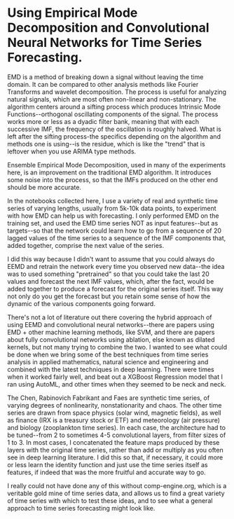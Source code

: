 # Using Empirical Mode Decomposition and Convolutional Neural Networks for Time Series Forecasting.

EMD is a method of breaking down a signal without leaving the time domain. It can be compared to other analysis methods like Fourier Transforms and wavelet decomposition. The process is useful for analyzing natural signals, which are most often non-linear and non-stationary. The algorithm centers around a sifting process which produces Intrinsic Mode Functions--orthogonal oscillating components of the signal. The process works more or less as a dyadic filter bank, meaning that with each successive IMF, the frequency of the oscillation is roughly halved. What is left after the sifting process-the specifics depending on the algorithm and methods one is using--is the residue, which is like the "trend" that is leftover when you use ARIMA type methods. 

Ensemble Empirical Mode Decomposition, used in many of the experiments here, is an improvement on the traditional EMD algorithm. It introduces some noise into the process, so that the IMFs produced on the other end should be more accurate.

In the notebooks collected here, I use a variety of real and synthetic time series of varying lengths, usually from 5k-10k data points, to experiment with how EMD can help us with forecasting. I only performed EMD on the training set, and used the EMD time series NOT as input features--but as targets--so that the network could learn how to go from a sequence of 20 lagged values of the time series to a sequence of the IMF components that, added together, comprise the next value of the series. 

I did this way because I didn't want to assume that you could always do EEMD and retrain the network every time you observed new data--the idea was to used something "pretrained" so that you could take the last 20 values and forecast the next IMF values, which, after the fact, would be added together to produce a forecast for the original series itself. This way not only do you get the forecast but you retain some sense of how the dynamic of the various components going forward.

There's not a lot of literature out there covering the hybrid approach of using EEMD and convolutional neural networks--there are papers using EMD + other machine learning methods, like SVM, and there are papers about fully convolutional networks using ablation, else known as dilated kernels, but not many trying to combine the two. I wanted to see what could be done when we bring some of the best techniques from time series analysis in applied mathematics, natural science and engineering and combined with the latest techniques in deep learning. There were times when it worked fairly well, and beat out a XGBoost Regression model that I ran using AutoML, and other times when they seemed to be neck and neck. 

The Chen, Rabinovich Fabrikant and Faes are synthetic time series, of varying degrees of nonlinearity, nonstationarity and chaos. The other time series are drawn from space physics (solar wind, magnetic fields), as well as finance (IRX is a treasury stock or ETF) and meteorology (air pressure) and biology (zooplankton time series). In each case, the architecture had to be tuned--from 2 to sometimes 4-5 convolutional layers, from filter sizes of 1 to 3. In most cases, I concatenated the feature maps produced by these layers with the original time series, rather than add or multiply as you often see in deep learning literature. I did this so that, if necessary, it could more or less learn the identity function and just use the time series itself as features, if indeed that was the more fruitful and accurate way to go. 

I really could not have done any of this without comp-engine.org, which is a veritable gold mine of time series data, and allows us to find a great variety of time series with which to test these ideas, and to see what a general approach to time series forecasting might look like. 



